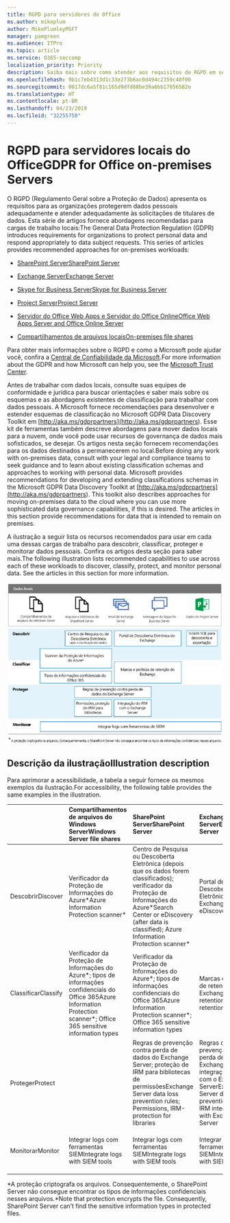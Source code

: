 ```yaml
---
title: RGPD para servidores do Office
ms.author: mikeplum
author: MikePlumleyMSFT
manager: pamgreen
ms.audience: ITPro
ms.topic: article
ms.service: O365-seccomp
localization_priority: Priority
description: Saiba mais sobre como atender aos requisitos de RGPD em servidores locais do Office.
ms.openlocfilehash: 9b1c7eb4313d1c33e273b6ac0d494c2359c40f00
ms.sourcegitcommit: 0017dc6a5f81c165d9dfd88be39a6bb17856582e
ms.translationtype: HT
ms.contentlocale: pt-BR
ms.lasthandoff: 04/23/2019
ms.locfileid: "32255750"
---
```

# <a name="gdpr-for-office-on-premises-servers"></a><span data-ttu-id="ec899-103">RGPD para servidores locais do Office</span><span class="sxs-lookup"><span data-stu-id="ec899-103">GDPR for Office on-premises Servers</span></span>

<span data-ttu-id="ec899-p101">O RGPD (Regulamento Geral sobre a Proteção de Dados) apresenta os requisitos para as organizações protegerem dados pessoais adequadamente e atender adequadamente às solicitações de titulares de dados. Esta série de artigos fornece abordagens recomendadas para cargas de trabalho locais:</span><span class="sxs-lookup"><span data-stu-id="ec899-p101">The General Data Protection Regulation (GDPR) introduces requirements for organizations to protect personal data and respond appropriately to data subject requests. This series of articles provides recommended approaches for on-premises workloads:</span></span>

-   [<span data-ttu-id="ec899-106">SharePoint Server</span><span class="sxs-lookup"><span data-stu-id="ec899-106">SharePoint Server</span></span>](gdpr-for-sharepoint-server.md)

-   [<span data-ttu-id="ec899-107">Exchange Server</span><span class="sxs-lookup"><span data-stu-id="ec899-107">Exchange Server</span></span>](gdpr-for-exchange-server.md)

-   [<span data-ttu-id="ec899-108">Skype for Business Server</span><span class="sxs-lookup"><span data-stu-id="ec899-108">Skype for Business Server</span></span>](gdpr-for-skype-for-business-server.md)

-   [<span data-ttu-id="ec899-109">Project Server</span><span class="sxs-lookup"><span data-stu-id="ec899-109">Project Server</span></span>](gdpr-for-project-server.md)

-   [<span data-ttu-id="ec899-110">Servidor do Office Web Apps e Servidor do Office Online</span><span class="sxs-lookup"><span data-stu-id="ec899-110">Office Web Apps Server and Office Online Server</span></span>](gdpr-for-office-online-server.md)

-   [<span data-ttu-id="ec899-111">Compartilhamentos de arquivos locais</span><span class="sxs-lookup"><span data-stu-id="ec899-111">On-premises file shares</span></span>](gdpr-for-on-premises-file-shares.md)

<span data-ttu-id="ec899-112">Para obter mais informações sobre o RGPD e como a Microsoft pode ajudar você, confira a [Central de Confiabilidade da Microsoft](https://www.microsoft.com/pt-BR/TrustCenter/Privacy/gdpr/default.aspx).</span><span class="sxs-lookup"><span data-stu-id="ec899-112">For more information about the GDPR and how Microsoft can help you, see the [Microsoft Trust Center](https://www.microsoft.com/pt-BR/TrustCenter/Privacy/gdpr/default.aspx).</span></span>

<span data-ttu-id="ec899-p102">Antes de trabalhar com dados locais, consulte suas equipes de conformidade e jurídica para buscar orientações e saber mais sobre os esquemas e as abordagens existentes de classificação para trabalhar com dados pessoais. A Microsoft fornece recomendações para desenvolver e estender esquemas de classificação no Microsoft GDPR Data Discovery Toolkit em [http://aka.ms/gdprpartners](<http://aka.ms/gdprpartners>). Esse kit de ferramentas também descreve abordagens para mover dados locais para a nuvem, onde você pode usar recursos de governança de dados mais sofisticados, se desejar. Os artigos nesta seção fornecem recomendações para os dados destinados a permanecerem no local.</span><span class="sxs-lookup"><span data-stu-id="ec899-p102">Before doing any work with on-premises data, consult with your legal and compliance teams to seek guidance and to learn about existing classification schemas and approaches to working with personal data. Microsoft provides recommendations for developing and extending classifications schemas in the Microsoft GDPR Data Discovery Toolkit at [http://aka.ms/gdprpartners](<http://aka.ms/gdprpartners>). This toolkit also describes approaches for moving on-premises data to the cloud where you can use more sophisticated data governance capabilities, if this is desired. The articles in this section provide recommendations for data that is intended to remain on premises.</span></span>

<span data-ttu-id="ec899-p103">A ilustração a seguir lista os recursos recomendados para usar em cada uma dessas cargas de trabalho para descobrir, classificar, proteger e monitorar dados pessoais. Confira os artigos desta seção para saber mais.</span><span class="sxs-lookup"><span data-stu-id="ec899-p103">The following illustration lists recommended capabilities to use across each of these workloads to discover, classify, protect, and monitor personal data. See the articles in this section for more information.</span></span>

![](media/gdpr-for-office-servers-image1.png)

## <a name="illustration-description"></a><span data-ttu-id="ec899-119">Descrição da ilustração</span><span class="sxs-lookup"><span data-stu-id="ec899-119">Illustration description</span></span>

<span data-ttu-id="ec899-120">Para aprimorar a acessibilidade, a tabela a seguir fornece os mesmos exemplos da ilustração.</span><span class="sxs-lookup"><span data-stu-id="ec899-120">For accessibility, the following table provides the same examples in the illustration.</span></span>

|             |<span data-ttu-id="ec899-121">Compartilhamentos de arquivos do Windows Server</span><span class="sxs-lookup"><span data-stu-id="ec899-121">Windows Server file shares</span></span>|<span data-ttu-id="ec899-122">SharePoint Server</span><span class="sxs-lookup"><span data-stu-id="ec899-122">SharePoint Server</span></span>|<span data-ttu-id="ec899-123">Exchange Server</span><span class="sxs-lookup"><span data-stu-id="ec899-123">Exchange Server</span></span>|<span data-ttu-id="ec899-124">Skype for Business</span><span class="sxs-lookup"><span data-stu-id="ec899-124">Skype for Business</span></span>|<span data-ttu-id="ec899-125">Project Server</span><span class="sxs-lookup"><span data-stu-id="ec899-125">Project Server</span></span>|
|:------------|:-------------------------|:----------------|:--------------|:-----------------|:-------------|
|<span data-ttu-id="ec899-126">Descobrir</span><span class="sxs-lookup"><span data-stu-id="ec899-126">Discover</span></span>|<span data-ttu-id="ec899-127">Verificador da Proteção de Informações do Azure\*</span><span class="sxs-lookup"><span data-stu-id="ec899-127">Azure Information Protection scanner\*</span></span>|<span data-ttu-id="ec899-128">Centro de Pesquisa ou Descoberta Eletrônica (depois que os dados forem classificados); verificador da Proteção de Informações do Azure\*</span><span class="sxs-lookup"><span data-stu-id="ec899-128">Search Center or eDiscovery (after data is classified); Azure Information Protection scanner\*</span></span>|<span data-ttu-id="ec899-129">Portal de Descoberta Eletrônica do Exchange</span><span class="sxs-lookup"><span data-stu-id="ec899-129">Exchange eDiscovery Portal</span></span>|<span data-ttu-id="ec899-130">Portal de Descoberta Eletrônica do Exchange</span><span class="sxs-lookup"><span data-stu-id="ec899-130">Exchange eDiscovery portal</span></span>|<span data-ttu-id="ec899-131">Scripts SQL para descobrir e exportar</span><span class="sxs-lookup"><span data-stu-id="ec899-131">SQL scripts for discovery and exporting</span></span>|
|<span data-ttu-id="ec899-132">Classificar</span><span class="sxs-lookup"><span data-stu-id="ec899-132">Classify</span></span>|<span data-ttu-id="ec899-133">Verificador da Proteção de Informações do Azure\*; tipos de informações confidenciais do Office 365</span><span class="sxs-lookup"><span data-stu-id="ec899-133">Azure Information Protection scanner\*; Office 365 sensitive information types</span></span>|<span data-ttu-id="ec899-134">Verificador da Proteção de Informações do Azure\*; tipos de informações confidenciais do Office 365</span><span class="sxs-lookup"><span data-stu-id="ec899-134">Azure Information Protection scanner\*; Office 365 sensitive information types</span></span>|<span data-ttu-id="ec899-135">Marcas e políticas de retenção do Exchange</span><span class="sxs-lookup"><span data-stu-id="ec899-135">Exchange retention tags and retention policies</span></span>|<span data-ttu-id="ec899-136">Marcas e políticas de retenção do Exchange</span><span class="sxs-lookup"><span data-stu-id="ec899-136">Exchange retention tags and retention policies</span></span>||
|<span data-ttu-id="ec899-137">Proteger</span><span class="sxs-lookup"><span data-stu-id="ec899-137">Protect</span></span>||<span data-ttu-id="ec899-138">Regras de prevenção contra perda de dados do Exchange Server; proteção de IRM para bibliotecas de permissões</span><span class="sxs-lookup"><span data-stu-id="ec899-138">Exchange Server data loss prevention rules; Permissions, IRM-protection for libraries</span></span>|<span data-ttu-id="ec899-139">Regras de prevenção contra perda de dados do Exchange Server; integração de IRM com o Exchange Server</span><span class="sxs-lookup"><span data-stu-id="ec899-139">Exchange Server data loss prevention rules; IRM integration with Exchange Server</span></span>|||
|<span data-ttu-id="ec899-140">Monitorar</span><span class="sxs-lookup"><span data-stu-id="ec899-140">Monitor</span></span>|<span data-ttu-id="ec899-141">Integrar logs com ferramentas SIEM</span><span class="sxs-lookup"><span data-stu-id="ec899-141">Integrate logs with SIEM tools</span></span>|<span data-ttu-id="ec899-142">Integrar logs com ferramentas SIEM</span><span class="sxs-lookup"><span data-stu-id="ec899-142">Integrate logs with SIEM tools</span></span>|<span data-ttu-id="ec899-143">Integrar logs com ferramentas SIEM</span><span class="sxs-lookup"><span data-stu-id="ec899-143">Integrate logs with SIEM tools</span></span>|<span data-ttu-id="ec899-144">Integrar logs com ferramentas SIEM</span><span class="sxs-lookup"><span data-stu-id="ec899-144">Integrate logs with SIEM tools</span></span>|<span data-ttu-id="ec899-145">Integrar logs com ferramentas SIEM</span><span class="sxs-lookup"><span data-stu-id="ec899-145">Integrate logs with SIEM tools</span></span>|

<span data-ttu-id="ec899-p104">\*A proteção criptografa os arquivos. Consequentemente, o SharePoint Server não consegue encontrar os tipos de informações confidenciais nesses arquivos.</span><span class="sxs-lookup"><span data-stu-id="ec899-p104">\*Note that protection encrypts the file. Consequently, SharePoint Server can’t find the sensitive information types in protected files.</span></span>
